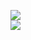 [![](https://img.shields.io/badge/Made%20With-Github%20Spray-lightgrey.svg?style=for-the-badge&logo=github)](https://github.com/Annihil/github-spray#84)  
[![](https://i.imgur.com/2DrTn0Z.gif)](https://github.com/Annihil/github-spray)